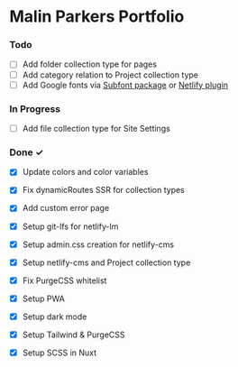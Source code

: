 # Malin Parkers Portfolio

### Todo

- [ ] Add folder collection type for pages  
- [ ] Add category relation to Project collection type  
- [ ] Add Google fonts via [Subfont package](https://www.npmjs.com/package/subfont) or [Netlify plugin](https://github.com/munter/netlify-plugin-subfont#readme)  

### In Progress

- [ ] Add file collection type for Site Settings  

### Done ✓

- [x] Update colors and color variables  
- [x] Fix dynamicRoutes SSR for collection types  
- [x] Add custom error page  
- [x] Setup git-lfs for netlify-lm  
- [x] Setup admin.css creation for netlify-cms  
- [x] Setup netlify-cms and Project collection type  
- [x] Fix PurgeCSS whitelist  
- [x] Setup PWA  
- [x] Setup dark mode  
- [x] Setup Tailwind & PurgeCSS  
- [x] Setup SCSS in Nuxt  

